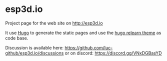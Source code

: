# esp3d.io
Project page for the web site on http://esp3d.io

It use [Hugo](https://gohugo.io/) to generate the static pages and use the [hugo relearn theme](https://mcshelby.github.io/hugo-theme-relearn/) as code base.

Discussion is available here: https://github.com/luc-github/esp3d.io/discussions or on discord: https://discord.gg/VNxDGBasYD


